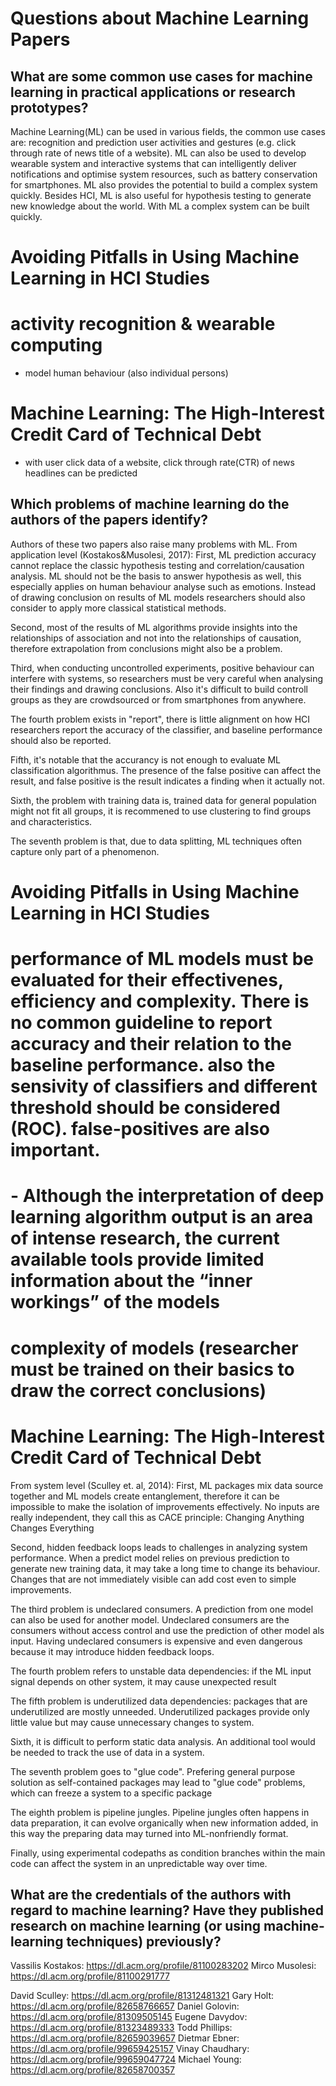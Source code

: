 # Questions about Machine Learning Papers

## What are some common use cases for machine learning in practical applications or research prototypes?

Machine Learning(ML) can be used in various fields, the common use cases are: recognition and prediction user activities and gestures (e.g. click through rate of news title of a website). ML can also be used to develop wearable system and interactive systems that can intelligently deliver notifications and optimise system resources, such as battery conservation for smartphones. ML also provides the potential to build a complex system quickly. Besides HCI, ML is also useful for hypothesis testing to generate new knowledge about the world. With ML a complex system can be built quickly. 

# Avoiding Pitfalls in Using Machine Learning in HCI Studies
# activity recognition & wearable computing
- model human behaviour (also individual persons)
# Machine Learning: The High-Interest Credit Card of Technical Debt
- with user click data of a website, click through rate(CTR) of news headlines can be predicted

## Which problems of machine learning do the authors of the papers identify?
Authors of these two papers also raise many problems with ML.
From application level (Kostakos&Musolesi, 2017):
First, ML prediction accuracy cannot replace the classic hypothesis testing and correlation/causation analysis. ML should not be the basis to answer hypothesis as well, this especially applies on human behaviour analyse such as emotions. Instead of drawing conclusion on results of ML models researchers should also consider to apply more classical statistical methods.

Second, most of the results of ML algorithms provide insights into the relationships of association and not into the relationships of causation, therefore extrapolation from conclusions might also be a problem. 

Third, when conducting uncontrolled experiments, positive behaviour can interfere with systems, so researchers must be very careful when analysing their findings and drawing conclusions. Also it's difficult to build controll groups as they are crowdsourced or from smartphones from anywhere.

The fourth problem exists in "report", there is little alignment on how HCI researchers report the accuracy of the classifier, and baseline performance should also be reported.

Fifth, it's notable that the accurancy is not enough to evaluate ML classification algorithmus. The presence of the false positive can affect the result, and false positive is the result indicates a finding when it actually not.

Sixth, the problem with training data is, trained data for general population might not fit all groups, it is recommened to use clustering to find groups and characteristics.

The seventh problem is that, due to data splitting, ML techniques often capture only part of a phenomenon.

# Avoiding Pitfalls in Using Machine Learning in HCI Studies
# performance of ML models must be evaluated for their effectivenes, efficiency and complexity. There is no common guideline to report accuracy and their relation to the baseline performance. also the sensivity of classifiers and different threshold should be considered (ROC). false-positives are also important. 

# - Although the interpretation of deep learning algorithm output is an area of intense research, the current available tools provide limited information about the “inner workings” of the models
# complexity of models (researcher must be trained on their basics to draw the correct conclusions)

# Machine Learning: The High-Interest Credit Card of Technical Debt
From system level (Sculley et. al, 2014):
First, ML packages mix data source together and ML models create entanglement, therefore it can be impossible to make the isolation of improvements effectively. No inputs are really independent, they call this as CACE principle: Changing Anything Changes Everything

Second, hidden feedback loops leads to challenges in analyzing system performance. When a predict model relies on previous prediction to generate new training data, it may take a long time to change its behaviour. Changes that are not immediately visible can add cost even to simple improvements. 

The third problem is undeclared consumers. A prediction from one model can also be used for another model. Undeclared consumers are the consumers without access control and use the prediction of other model als input. Having undeclared consumers is expensive and even dangerous because it may introduce hidden feedback loops.

The fourth problem refers to unstable data dependencies: if the ML input signal depends on other system, it may cause unexpected result

The fifth problem is underutilized data dependencies: packages that are underutilized are mostly unneeded. Underutilized packages provide only little value but may cause unnecessary changes to system.

Sixth, it is difficult to perform static data analysis. An additional tool would be needed to track the use of data in a system.

The seventh problem goes to "glue code". Prefering general purpose solution as self-contained packages may lead to "glue code" problems, which can freeze a system to a specific package

The eighth problem is pipeline jungles. Pipeline jungles often happens in data preparation, it can evolve organically when new information added, in this way the preparing data may turned into ML-nonfriendly format.

Finally, using experimental codepaths as condition branches within the main code can affect the system in an unpredictable way over time.

## What are the credentials of the authors with regard to machine learning? Have they published research on machine learning (or using machine-learning techniques) previously?
Vassilis Kostakos: https://dl.acm.org/profile/81100283202
Mirco Musolesi: https://dl.acm.org/profile/81100291777

David Sculley: https://dl.acm.org/profile/81312481321
Gary Holt: https://dl.acm.org/profile/82658766657
Daniel Golovin: https://dl.acm.org/profile/81309505145
Eugene Davydov: https://dl.acm.org/profile/81323489333
Todd Phillips: https://dl.acm.org/profile/82659039657
Dietmar Ebner: https://dl.acm.org/profile/99659425157
Vinay Chaudhary: https://dl.acm.org/profile/99659047724
Michael Young: https://dl.acm.org/profile/82658700357